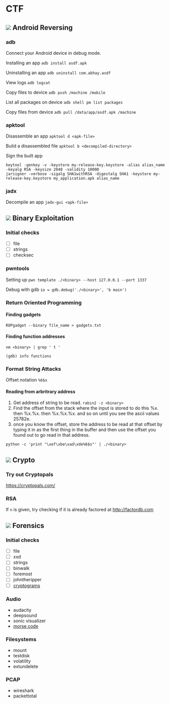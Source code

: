 
# CTF


## ![](https://img.icons8.com/ios/50/000000/android-os.png) Android Reversing

### adb

Connect your Android device in debug mode.

Installing an app ``` adb install asdf.apk ```

Uninstalling an app ``` adb uninstall com.abhay.asdf ```

View logs ``` adb logcat ```

Copy files to device ``` adb push /machine /mobile ```

List all packages on device ``` adb shell pm list packages ```

Copy files from device ``` adb pull /data/app/asdf.apk /machine ```

### apktool

Disassemble an app ``` apktool d <apk-file> ```

Build a disassembled file ``` apktool b <decompiled-directory> ```

Sign the built app

```
keytool -genkey -v -keystore my-release-key.keystore -alias alias_name -keyalg RSA -keysize 2048 -validity 10000
jarsigner -verbose -sigalg SHA1withRSA -digestalg SHA1 -keystore my-release-key.keystore my_application.apk alias_name
```

### jadx

Decompile an app ``` jadx-gui <apk-file> ```

## ![](https://img.icons8.com/dotty/80/000000/binary-file.png) Binary Exploitation

### Initial checks
- [ ] file
- [ ] strings
- [ ] checksec
  
### pwntools

Setting up ``` pwn template ./<binary> --host 127.0.0.1 --port 1337 ```

Debug with gdb ``` io = gdb.debug('./<binary>', 'b main') ```

### Return Oriented Programming

#### Finding gadgets

``` ROPgadget --binary file_name > gadgets.txt ```

#### Finding function addresses
``` nm <binary> | grep ' t ' ```

``` (gdb) info functions ```

#### 

### Format String Attacks

Offset notation ``` %6$x ```
#### Reading from arbritrary address
1. Get address of string to be read. ``` rabin2 -z <binary> ```
2. Find the offset from the stack where the input is stored to do this %x. then %x.%x. then %x.%x.%x. and so on until you     see the ascii values 25782e.
3. once you know the offset, store the address to be read at that
   offset by typing it in as the first thing in the buffer and then
   use the offset you found out to go read in that address.
```
python -c 'print "\xef\xbe\xad\xde%6$s"' | ./<binary>
```

## ![](https://img.icons8.com/wired/64/000000/lock-2.png) Crypto

### Try out Cryptopals

https://cryptopals.com/

### RSA

If ```n``` is given, try checking if it is already factored at http://factordb.com


## ![](https://img.icons8.com/ios/50/000000/google-web-search.png) Forensics
### Initial checks
- [ ] file
- [ ] xxd
- [ ] strings
- [ ] binwalk
- [ ] foremost
- [ ] johntheripper
- [ ] [cryptograms](https://quipqiup.com/)

### Audio
- audacity
- deepsound
- sonic visualizer
- [morse code](https://morsecode.scphillips.com/translator.html)

### Filesystems

- mount
- testdisk
- volatility
- extundelete

### PCAP

- wireshark
- packettotal
